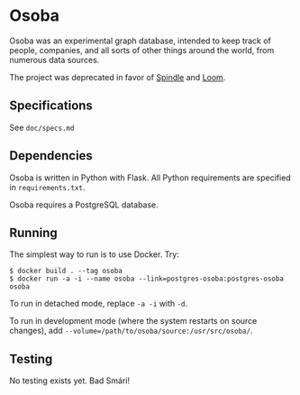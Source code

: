 # Osoba

Osoba was an experimental graph database, intended to keep track of people, 
companies, and all sorts of other things around the world, from numerous data 
sources.

The project was deprecated in favor of [Spindle](https://github.com/occrp/spindle) and [Loom](https://github.com/occrp/loom).

## Specifications

See `doc/specs.md`

## Dependencies

Osoba is written in Python with Flask. All Python requirements are specified
in `requirements.txt`.

Osoba requires a PostgreSQL database.

## Running

The simplest way to run is to use Docker. Try:

```
$ docker build . --tag osoba
$ docker run -a -i --name osoba --link=postgres-osoba:postgres-osoba osoba
```

To run in detached mode, replace `-a -i` with `-d`.

To run in development mode (where the system restarts on source changes),
add `--volume=/path/to/osoba/source:/usr/src/osoba/`.

## Testing

No testing exists yet. Bad Smári!
